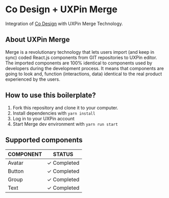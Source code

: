 # Co Design + UXPin Merge

Integration of [Co Design](https://github.com/cobaltinc/co-design) with UXPin Merge Technology.

## About UXPin Merge

Merge is a revolutionary technology that lets users import (and keep in sync) coded React.js components from GIT repositories to UXPin editor. 
The imported components are 100% identical to components used by developers during the development process. 
It means that components are going to look and, function (interactions, data) identical to the real product experienced by the users.

## How to use this boilerplate?

1. Fork this repository and clone it to your computer.
2. Install dependencies with `yarn install`
3. Log in to your UXPin account
4. Start Merge dev environment with `yarn run start`

## Supported components

| COMPONENT                | STATUS         |
| ------------------------ | -------------- |
| Avatar                   | ✓ Completed    |
| Button                   | ✓ Completed    |
| Group                    | ✓ Completed    |
| Text                     | ✓ Completed    |